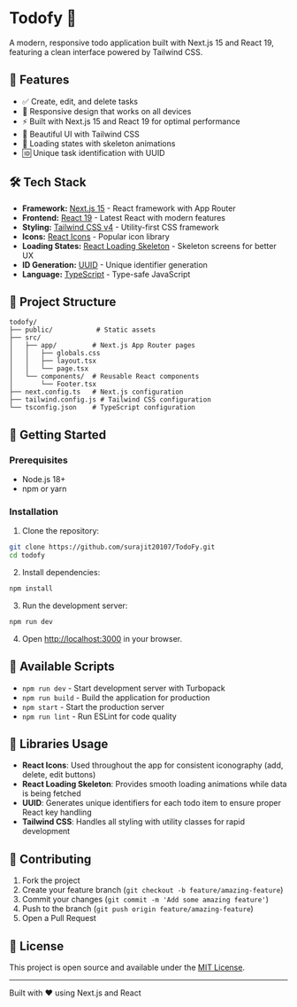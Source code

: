 
# Todofy 📝

A modern, responsive todo application built with Next.js 15 and React 19, featuring a clean interface powered by Tailwind CSS.

## 🚀 Features

- ✅ Create, edit, and delete tasks
- 📱 Responsive design that works on all devices
- ⚡ Built with Next.js 15 and React 19 for optimal performance
- 🎨 Beautiful UI with Tailwind CSS
- 🔄 Loading states with skeleton animations
- 🆔 Unique task identification with UUID

## 🛠️ Tech Stack

- **Framework:** [Next.js 15](https://nextjs.org/) - React framework with App Router
- **Frontend:** [React 19](https://react.dev/) - Latest React with modern features
- **Styling:** [Tailwind CSS v4](https://tailwindcss.com/) - Utility-first CSS framework
- **Icons:** [React Icons](https://react-icons.github.io/react-icons/) - Popular icon library
- **Loading States:** [React Loading Skeleton](https://www.npmjs.com/package/react-loading-skeleton) - Skeleton screens for better UX
- **ID Generation:** [UUID](https://www.npmjs.com/package/uuid) - Unique identifier generation
- **Language:** [TypeScript](https://www.typescriptlang.org/) - Type-safe JavaScript

## 📁 Project Structure

```
todofy/
├── public/           # Static assets
├── src/
│   ├── app/         # Next.js App Router pages
│   │   ├── globals.css
│   │   ├── layout.tsx
│   │   └── page.tsx
│   └── components/  # Reusable React components
│       └── Footer.tsx
├── next.config.ts   # Next.js configuration
├── tailwind.config.js # Tailwind CSS configuration
└── tsconfig.json    # TypeScript configuration
```

## 🚀 Getting Started

### Prerequisites

- Node.js 18+ 
- npm or yarn

### Installation

1. Clone the repository:
```bash
git clone https://github.com/surajit20107/TodoFy.git
cd todofy
```

2. Install dependencies:
```bash
npm install
```

3. Run the development server:
```bash
npm run dev
```

4. Open [http://localhost:3000](http://localhost:3000) in your browser.

## 📜 Available Scripts

- `npm run dev` - Start development server with Turbopack
- `npm run build` - Build the application for production
- `npm start` - Start the production server
- `npm run lint` - Run ESLint for code quality

## 🎨 Libraries Usage

- **React Icons**: Used throughout the app for consistent iconography (add, delete, edit buttons)
- **React Loading Skeleton**: Provides smooth loading animations while data is being fetched
- **UUID**: Generates unique identifiers for each todo item to ensure proper React key handling
- **Tailwind CSS**: Handles all styling with utility classes for rapid development

## 🤝 Contributing

1. Fork the project
2. Create your feature branch (`git checkout -b feature/amazing-feature`)
3. Commit your changes (`git commit -m 'Add some amazing feature'`)
4. Push to the branch (`git push origin feature/amazing-feature`)
5. Open a Pull Request

## 📄 License

This project is open source and available under the [MIT License](LICENSE).

---

Built with ❤️ using Next.js and React
